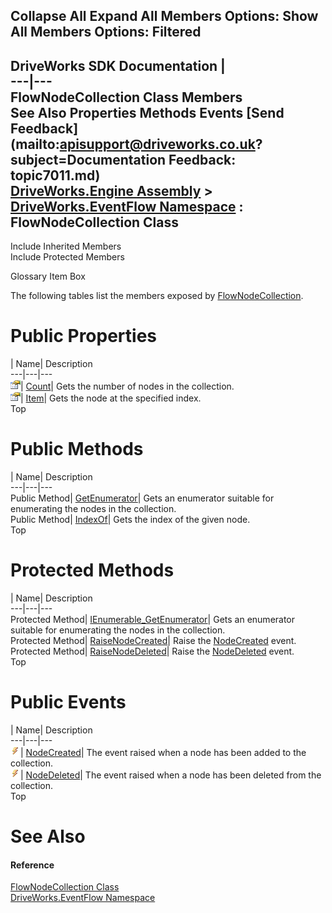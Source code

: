 Collapse All Expand All Members Options: Show All  Members Options: Filtered   
---  
DriveWorks SDK Documentation  |   
---|---  
FlowNodeCollection Class Members   
See Also Properties Methods Events [Send Feedback](mailto:apisupport@driveworks.co.uk?subject=Documentation Feedback: topic7011.md)  
[DriveWorks.Engine Assembly](topic2156.md) > [DriveWorks.EventFlow Namespace](topic6871.md) : FlowNodeCollection Class  
---  
  
Include Inherited Members    
Include Protected Members  


Glossary Item Box

The following tables list the members exposed by [FlowNodeCollection](topic7011.md).

# Public Properties

| Name| Description  
---|---|---  
![Public Property](dotnetimages/publicProperty.gif)| [Count](topic7022.md)| Gets the number of nodes in the collection.   
![Public Property](dotnetimages/publicProperty.gif)| [Item](topic7023.md)| Gets the node at the specified index.   
Top

# Public Methods

| Name| Description  
---|---|---  
Public Method| [GetEnumerator](topic7017.md)| Gets an enumerator suitable for enumerating the nodes in the collection.   
Public Method| [IndexOf](topic7019.md)| Gets the index of the given node.   
Top

# Protected Methods

| Name| Description  
---|---|---  
Protected Method| [IEnumerable_GetEnumerator](topic7018.md)| Gets an enumerator suitable for enumerating the nodes in the collection.   
Protected Method| [RaiseNodeCreated](topic7020.md)| Raise the [NodeCreated](topic7024.md) event.   
Protected Method| [RaiseNodeDeleted](topic7021.md)| Raise the [NodeDeleted](topic7025.md) event.   
Top

# Public Events

| Name| Description  
---|---|---  
![Public Event](dotnetimages/publicEvent.gif)| [NodeCreated](topic7024.md)| The event raised when a node has been added to the collection.   
![Public Event](dotnetimages/publicEvent.gif)| [NodeDeleted](topic7025.md)| The event raised when a node has been deleted from the collection.   
Top

# See Also

#### Reference

[FlowNodeCollection Class](topic7011.md)   
[DriveWorks.EventFlow Namespace](topic6871.md)


